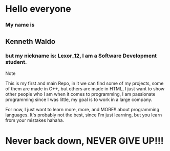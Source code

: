 # Hello everyone

### My name is 
## Kenneth Waldo 
### but my nickname is: Lexor_12, I am a Software Development student.

> [!NOTE]
This is my first and main Repo, in it we can find some of my projects, some of them are made in C++, but others are made in HTML, I just want to show other people who I am when it comes to programming, I am passionate programming since I was little, my goal is to work in a large company.

For now, I just want to learn more, more, and MORE!! about programming languages.
It's probably not the best, since I'm just learning, but you learn from your mistakes hahaha.

# Never back down, NEVER GIVE UP!!!
